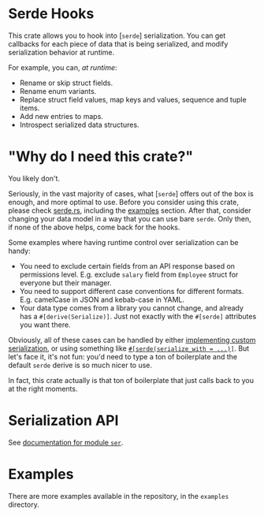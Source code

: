 # Serde Hooks

This crate allows you to hook into [`serde`] serialization. You can get callbacks for each piece of data that is being serialized, and modify serialization behavior at runtime.

For example, you can, _at runtime_:

- Rename or skip struct fields.
- Rename enum variants.
- Replace struct field values, map keys and values, sequence and tuple items.
- Add new entries to maps.
- Introspect serialized data structures.

# "Why do I need this crate?"

You likely don't.

Seriously, in the vast majority of cases, what [`serde`] offers out of the box is enough, and more optimal to use. Before you consider using this crate, please check [serde.rs](https://serde.rs), including the [examples](https://serde.rs/examples.html) section. After that, consider changing your data model in a way that you can use bare `serde`. Only then, if none of the above helps, come back for the hooks.

Some examples where having runtime control over serialization can be handy:

- You need to exclude certain fields from an API response based on permissions level. E.g. exclude `salary` field from `Employee` struct for everyone but their manager.
- You need to support different case conventions for different formats. E.g. camelCase in JSON and kebab-case in YAML.
- Your data type comes from a library you cannot change, and already has a `#[derive(Serialize)]`. Just not exactly with the `#[serde]` attributes you want there.

Obviously, all of these cases can be handled by either [implementing custom serialization](https://serde.rs/impl-serialize.html), or using something like [`#[serde(serialize_with = ...)]`](https://serde.rs/field-attrs.html#serialize_with). But let's face it, it's not fun: you'd need to type a ton of boilerplate and the default `serde` derive is so much nicer to use.

In fact, this crate actually is that ton of boilerplate that just calls back to you at the right moments.

# Serialization API

See [documentation for module `ser`](crate::ser).

# Examples

There are more examples available in the repository, in the `examples` directory.
